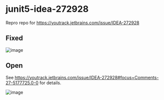 # junit5-idea-272928
Repro repo for https://youtrack.jetbrains.com/issue/IDEA-272928

## Fixed

![image](https://user-images.githubusercontent.com/2319838/124249966-acd6dc80-db24-11eb-9ed0-308936c3a86b.png)

## Open

See https://youtrack.jetbrains.com/issue/IDEA-272928#focus=Comments-27-5177725.0-0 for details.

![image](https://user-images.githubusercontent.com/2319838/132439608-3750092b-59a8-4abf-ae06-7faa9e6f87f5.png)

